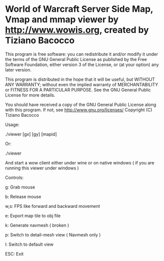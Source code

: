 World of Warcraft Server Side Map, Vmap and mmap viewer by http://www.wowis.org, created by Tiziano Bacocco
===========================================================================================================


This program is free software: you can redistribute it and/or modify
it under the terms of the GNU General Public License as published by
the Free Software Foundation, either version 3 of the License, or
(at your option) any later version.

This program is distributed in the hope that it will be useful,
but WITHOUT ANY WARRANTY; without even the implied warranty of
MERCHANTABILITY or FITNESS FOR A PARTICULAR PURPOSE.  See the
GNU General Public License for more details.

You should have received a copy of the GNU General Public License
along with this program.  If not, see <http://www.gnu.org/licenses/>
Copyright (C) Tiziano Bacocco




Usage:

./viewer [gx] [gy] [mapid]

Or:

./viewer 

And start a wow client either under wine or on native windows ( if you are running this viewer under windows )


Controls:

g: Grab mouse

b: Release mouse

w,s: FPS like forward and backward movement

e: Export map tile to obj file

k: Generate navmesh ( broken )

p: Switch to detail-mesh view ( Navmesh only )

l: Switch to default view 

ESC: Exit
